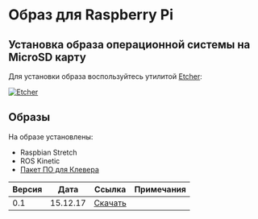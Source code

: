 # Образ для Raspberry Pi

## Установка образа операционной системы на MicroSD карту

Для установки образа воспользуйтесь утилитой [Etcher](https://etcher.io):

[![Etcher](https://etcher.io/static/screenshot.gif)
](https://etcher.io)

## Образы

На образе установлены:

* Raspbian Stretch
* ROS Kinetic
* [Пакет ПО для Клевера](https://github.com/CopterExpress/clever_bundle)

|Версия|Дата|Ссылка|Примечания|
|-|-|-|-|
|0.1|15.12.17|[Скачать](https://drive.google.com/open?id=1Gtj_0iB7dFuorfUKAUUV8ImjmkZCkvc7)||
